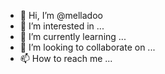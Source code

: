 - 👋 Hi, I’m @melladoo
- 👀 I’m interested in ...
- 🌱 I’m currently learning ...
- 💞️ I’m looking to collaborate on ...
- 📫 How to reach me ...

<!---
melladoo/melladoo is a ✨ special ✨ repository because its `README.md` (this file) appears on your GitHub profile.
You can click the Preview link to take a look at your changes.
--->
